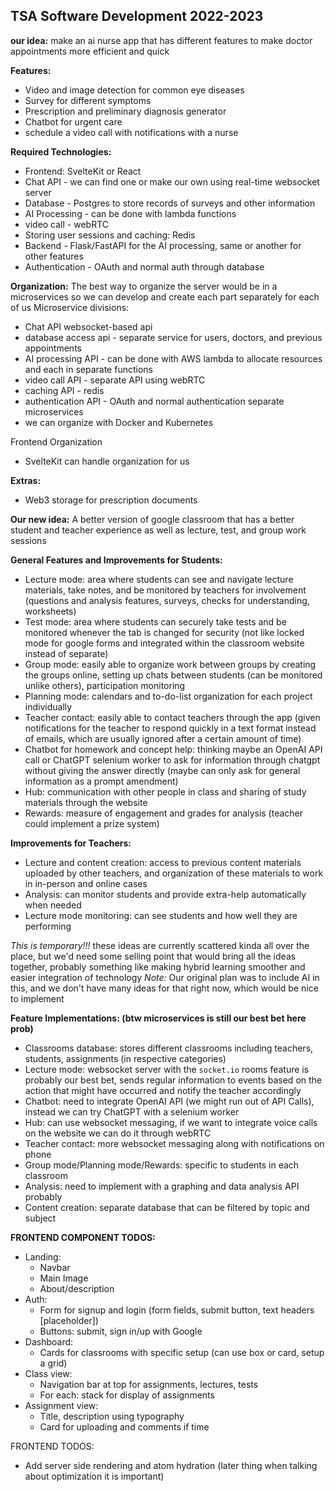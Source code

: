 ## TSA Software Development 2022-2023

**our idea:** make an ai nurse app that has different features to make doctor appointments more efficient and quick

**Features:**
 * Video and image detection for common eye diseases
 * Survey for different symptoms
 * Prescription and preliminary diagnosis generator
 * Chatbot for urgent care
 * schedule a video call with notifications with a nurse

**Required Technologies:**
 * Frontend: SvelteKit or React
 * Chat API - we can find one or make our own using real-time websocket server
 * Database - Postgres to store records of surveys and other information
 * AI Processing - can be done with lambda functions
 * video call - webRTC
 * Storing user sessions and caching: Redis
 * Backend - Flask/FastAPI for the AI processing, same or another for other features
 * Authentication - OAuth and normal auth through database

**Organization:**
The best way to organize the server would be in a microservices so we can develop and create each part separately for each of us
Microservice divisions:
 * Chat API websocket-based api
 * database access api - separate service for users, doctors, and previous appointments
 * AI processing API - can be done with AWS lambda to allocate resources and each in separate functions
 * video call API - separate API using webRTC
 * caching API - redis
 * authentication API - OAuth and normal authentication separate microservices
 * we can organize with Docker and Kubernetes

Frontend Organization
 * SvelteKit can handle organization for us


**Extras:**
 * Web3 storage for prescription documents

**Our new idea:** A better version of google classroom that has a better student and teacher experience as well as lecture, test, and group work sessions

**General Features and Improvements for Students:**
 * Lecture mode: area where students can see and navigate lecture materials, take notes, and be monitored by teachers for involvement (questions and analysis features, surveys, checks for understanding, worksheets)
 * Test mode: area where students can securely take tests and be monitored whenever the tab is changed for security (not like locked mode for google forms and integrated within the classroom website instead of separate)
 * Group mode: easily able to organize work between groups by creating the groups online, setting up chats between students (can be monitored unlike others), participation monitoring
 * Planning mode: calendars and to-do-list organization for each project individually
 * Teacher contact: easily able to contact teachers through the app (given notifications for the teacher to respond quickly in a text format instead of emails, which are usually ignored after a certain amount of time)
 * Chatbot for homework and concept help: thinking maybe an OpenAI API call or ChatGPT selenium worker to ask for information through chatgpt without giving the answer directly (maybe can only ask for general information as a prompt amendment)
 * Hub: communication with other people in class and sharing of study materials through the website
 * Rewards: measure of engagement and grades for analysis (teacher could implement a prize system)

**Improvements for Teachers:**
 * Lecture and content creation: access to previous content materials uploaded by other teachers, and organization of these materials to work in in-person and online cases
 * Analysis: can monitor students and provide extra-help automatically when needed
 * Lecture mode monitoring: can see students and how well they are performing

_This is temporary!!!_ these ideas are currently scattered kinda all over the place, but we'd need some selling point that would bring all the ideas together, probably something like making hybrid learning smoother and easier integration of technology
_Note:_ Our original plan was to include AI in this, and we don't have many ideas for that right now, which would be nice to implement

**Feature Implementations: (btw microservices is still our best bet here prob)**
 * Classrooms database: stores different classrooms including teachers, students, assignments (in respective categories)
 * Lecture mode: websocket server with the `socket.io` rooms feature is probably our best bet, sends regular information to events based on the action that might have occurred and notify the teacher accordingly
 * Chatbot: need to integrate OpenAI API (we might run out of API Calls), instead we can try ChatGPT with a selenium worker
 * Hub: can use websocket messaging, if we want to integrate voice calls on the website we can do it through webRTC
 * Teacher contact: more websocket messaging along with notifications on phone
 * Group mode/Planning mode/Rewards: specific to students in each classroom
 * Analysis: need to implement with a graphing and data analysis API probably
 * Content creation: separate database that can be filtered by topic and subject


**FRONTEND COMPONENT TODOS:**
 * Landing:
   * Navbar
   * Main Image
   * About/description
 * Auth:
   * Form for signup and login (form fields, submit button, text headers [placeholder])
   * Buttons: submit, sign in/up with Google
 * Dashboard:
   * Cards for classrooms with specific setup (can use box or card, setup a grid)
 * Class view:
   * Navigation bar at top for assignments, lectures, tests
   * For each: stack for display of assignments
 * Assignment view:
   * Title, description using typography
   * Card for uploading and comments if time


FRONTEND TODOS:
 * Add server side rendering and atom hydration (later thing when talking about optimization it is important)